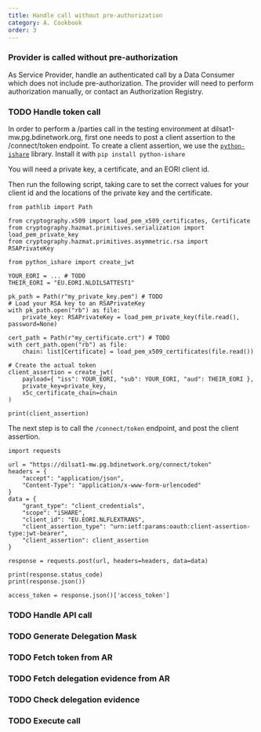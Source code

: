 ```yaml
---
title: Handle call without pre-authorization
category: A. Cookbook
order: 3
---
```


### Provider is called without pre-authorization

As Service Provider, handle an authenticated call by a Data Consumer which does not include pre-authorization. The provider will need to perform authorization manually, or contact an Authorization Registry.

### TODO Handle token call

In order to perform a /parties call in the testing environment at dilsat1-mw.pg.bdinetwork.org, first one needs to post a client assertion to the /connect/token endpoint. To create a client assertion, we use the [`python-ishare`](https://github.com/iSHAREScheme/python-ishare) library. Install it with `pip install python-ishare`

You will need a private key, a certificate, and an EORI client id.

Then run the following script, taking care to set the correct values for your client id and the locations of the private key and the certificate.

```
from pathlib import Path

from cryptography.x509 import load_pem_x509_certificates, Certificate
from cryptography.hazmat.primitives.serialization import load_pem_private_key
from cryptography.hazmat.primitives.asymmetric.rsa import RSAPrivateKey

from python_ishare import create_jwt

YOUR_EORI = ... # TODO
THEIR_EORI = "EU.EORI.NLDILSATTEST1"

pk_path = Path(r"my_private_key.pem") # TODO
# Load your RSA key to an RSAPrivateKey
with pk_path.open("rb") as file:
    private_key: RSAPrivateKey = load_pem_private_key(file.read(), password=None)

cert_path = Path(r"my_certificate.crt") # TODO
with cert_path.open("rb") as file:
    chain: list[Certificate] = load_pem_x509_certificates(file.read())

# Create the actual token
client_assertion = create_jwt(
    payload={ "iss": YOUR_EORI, "sub": YOUR_EORI, "aud": THEIR_EORI },
    private_key=private_key,
    x5c_certificate_chain=chain
)

print(client_assertion)
```

The next step is to call the `/connect/token` endpoint, and post the client assertion.

```
import requests

url = "https://dilsat1-mw.pg.bdinetwork.org/connect/token"
headers = {
    "accept": "application/json",
    "Content-Type": "application/x-www-form-urlencoded"
}
data = {
    "grant_type": "client_credentials",
    "scope": "iSHARE",
    "client_id": "EU.EORI.NLFLEXTRANS",
    "client_assertion_type": "urn:ietf:params:oauth:client-assertion-type:jwt-bearer",
    "client_assertion": client_assertion
}

response = requests.post(url, headers=headers, data=data)

print(response.status_code)
print(response.json())

access_token = response.json()['access_token']
```

### TODO Handle API call
### TODO Generate Delegation Mask
### TODO Fetch token from AR
### TODO Fetch delegation evidence from AR
### TODO Check delegation evidence
### TODO Execute call
